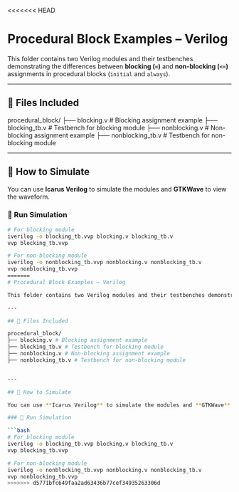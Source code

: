 <<<<<<< HEAD
# Procedural Block Examples – Verilog

This folder contains two Verilog modules and their testbenches demonstrating the differences between **blocking (`=`)** and **non-blocking (`<=`)** assignments in procedural blocks (`initial` and `always`).

---

## 📁 Files Included

procedural_block/
├── blocking.v # Blocking assignment example
├── blocking_tb.v # Testbench for blocking module
├── nonblocking.v # Non-blocking assignment example
├── nonblocking_tb.v # Testbench for non-blocking module


---

## 🔧 How to Simulate

You can use **Icarus Verilog** to simulate the modules and **GTKWave** to view the waveform.

### 🧪 Run Simulation

```bash
# For blocking module
iverilog -o blocking_tb.vvp blocking.v blocking_tb.v
vvp blocking_tb.vvp

# For non-blocking module
iverilog -o nonblocking_tb.vvp nonblocking.v nonblocking_tb.v
vvp nonblocking_tb.vvp
=======
# Procedural Block Examples – Verilog

This folder contains two Verilog modules and their testbenches demonstrating the differences between **blocking (`=`)** and **non-blocking (`<=`)** assignments in procedural blocks (`initial` and `always`).

---

## 📁 Files Included

procedural_block/
├── blocking.v # Blocking assignment example
├── blocking_tb.v # Testbench for blocking module
├── nonblocking.v # Non-blocking assignment example
├── nonblocking_tb.v # Testbench for non-blocking module


---

## 🔧 How to Simulate

You can use **Icarus Verilog** to simulate the modules and **GTKWave** to view the waveform.

### 🧪 Run Simulation

```bash
# For blocking module
iverilog -o blocking_tb.vvp blocking.v blocking_tb.v
vvp blocking_tb.vvp

# For non-blocking module
iverilog -o nonblocking_tb.vvp nonblocking.v nonblocking_tb.v
vvp nonblocking_tb.vvp
>>>>>>> d5771bfc649faa2ad63436b77cef34935263306d
